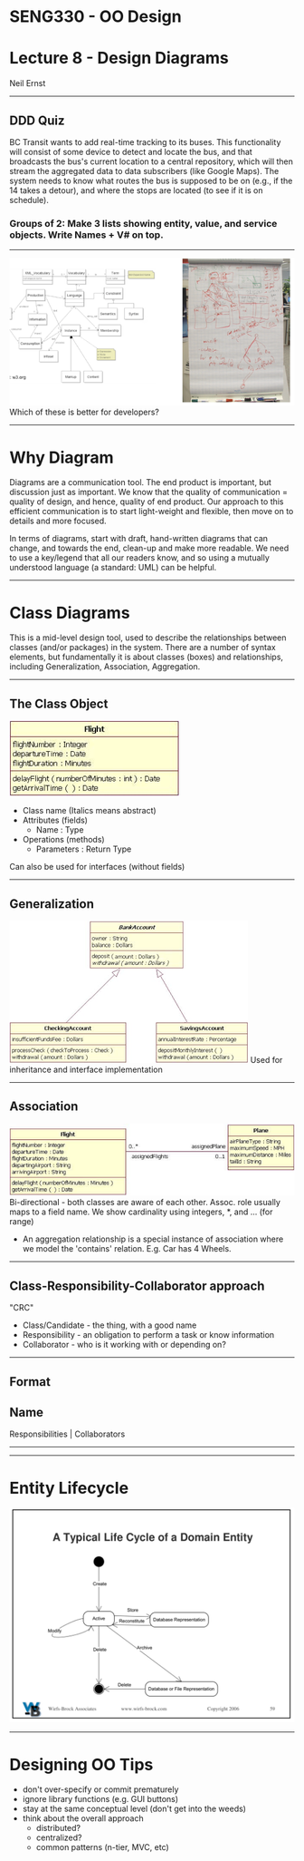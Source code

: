 # SENG330 -  OO Design
# Lecture 8 - Design Diagrams
Neil Ernst
<!-- page_number: true -->
<!-- footer: (c) 2017 Neil Ernst  -->

---

## DDD Quiz
BC Transit wants to add real-time tracking to its buses. This functionality will consist of some device to detect and locate the bus, and that broadcasts the bus's current location to a central repository, which will then stream the aggregated data to data subscribers (like Google Maps). The system needs to know what routes the bus is supposed to be on (e.g., if the 14 takes a detour), and where the stops are located (to see if it is on schedule).

### Groups of 2: Make 3 lists showing entity, value, and service objects. Write Names + V# on top.

---

![](img/diagram-clutter.png)
Which of these is better for developers?

---

# Why Diagram
Diagrams are a communication tool. The end product is important, but discussion just as important. We know that the quality of communication = quality of design, and hence, quality of end product. Our approach to this efficient communication is to start light-weight and flexible, then move on to details and more focused. 

In terms of diagrams, start with draft, hand-written diagrams that can change, and towards the end, clean-up and make more readable. We need to use a key/legend that all our readers know, and so using a mutually understood language (a standard: UML) can be helpful.

---

# Class Diagrams
This is a mid-level design tool, used to describe the relationships between classes (and/or packages) in the system. There are a number of syntax elements, but fundamentally it is about classes (boxes) and relationships, including Generalization, Association, Aggregation. 

---

## The Class Object

![](img/flight.png)
* Class name  (Italics means abstract)
* Attributes (fields)
	* Name : Type
* Operations (methods)
	* Parameters : Return Type

Can also be used for interfaces (without fields)

---

## Generalization
![](img/generalization.png)
Used for inheritance and interface implementation

---
## Association
![](img/association.png)
Bi-directional - both classes are aware of each other. Assoc. role usually maps to a field name. We show cardinality using integers, *, and ... (for range)
* An aggregation relationship is a special instance of association where we model the 'contains' relation. E.g.  Car has 4 Wheels.

---
## Class-Responsibility-Collaborator approach
"CRC"
* Class/Candidate  - the thing, with a good name
* Responsibility - an obligation to perform a task or know information
* Collaborator - who is it working with or depending on?

---
## Format
Name
--
Responsibilities      |   Collaborators

---
---
# Entity Lifecycle
![](img/wb-entity.png)

---
# Designing OO Tips
- don't over-specify or commit prematurely
- ignore library functions (e.g. GUI buttons)
- stay at the same conceptual level (don't get into the weeds)
- think about the overall approach
	- distributed?
	- centralized?
	- common patterns (n-tier, MVC, etc)

